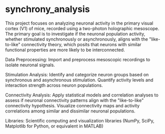 # synchrony_analysis

This project focuses on analyzing neuronal activity in the primary visual cortex (V1) of mice, recorded using a two-photon holographic mesoscope. The primary goal is to investigate if the neuronal population activity, whether stimulated synchronously or asynchronously, aligns with the "like-to-like" connectivity theory, which posits that neurons with similar functional properties are more likely to be interconnected.

Data Preprocessing: 
Import and preprocess mesoscopic recordings to isolate neuronal signals.

Stimulation Analysis: 
Identify and categorize neuron groups based on synchronous and asynchronous stimulation.
Quantify activity levels and interaction strength across neuron populations.

Connectivity Analysis:
Apply statistical models and correlation analyses to assess if neuronal connectivity patterns align with the "like-to-like" connectivity hypothesis.
Visualize connectivity maps and activity correlations among similar and dissimilar neuronal populations.

Libraries: Scientific computing and visualization libraries (NumPy, SciPy, Matplotlib for Python, or equivalent in MATLAB)

